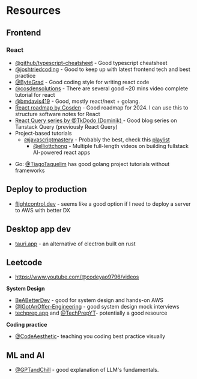 # Resources

## Frontend

### React

- [@github/typescript-cheatsheet](https://github.com/typescript-cheatsheets/react) - Good typescript cheatsheet
- [@joshtriedcoding](https://www.youtube.com/@joshtriedcoding) - Good to keep up with latest frontend tech and best practice
- [@ByteGrad](https://www.youtube.com/@ByteGrad) - Good coding style for writing react code
- [@cosdensolutions](https://www.youtube.com/@cosdensolutions) - There are several good ~20 mins video complete tutorial for react
- [@bmdavis419](https://www.youtube.com/@bmdavis419) - Good, mostly react/next + golang.
- [React roadmap by Cosden](https://github.com/cosdensolutions/code/blob/master/videos/long/react-developer-roadmap-2024/roadmap.md) - Good roadmap for 2024. I can use this to structure software notes for React
- [React Query series by @TkDodo (Dominik) ](https://tkdodo.eu/blog/practical-react-query) - Good blog series on Tanstack Query (previously React Query)
- Project-based tutorials
	- [@javascriptmastery](https://www.youtube.com/@javascriptmastery) - Probably the best, check this [playlist](https://www.youtube.com/watch?v=oKIThIihv60&list=PL6QREj8te1P6wX9m5KnicnDVEucbOPsqR&index=1)
	  - [@elliottchong](https://www.youtube.com/@elliottchong) - Multiple full-length videos on building fullstack AI-powered react apps
* Go: [@TiagoTaquelim](https://www.youtube.com/@TiagoTaquelim) has good golang project tutorials without frameworks

## Deploy to production
- [flightcontrol.dev](https://www.flightcontrol.dev) - seems like a good option if I need to deploy a server to AWS with better DX

## Desktop app dev
- [tauri.app](https://tauri.app/) - an alternative of electron built on rust

## Leetcode
- https://www.youtube.com/@codeyao9796/videos 

**System Design**
- [BeABetterDev](https://www.youtube.com/@BeABetterDev) - good for system design and hands-on AWS
- [@IGotAnOffer-Engineering](https://www.youtube.com/@IGotAnOffer-Engineering) - good system design mock interviews
- [techprep.app](https://www.techprep.app/) and [@TechPrepYT](https://www.youtube.com/@TechPrepYT)- potentially a good resource

**Coding practice**
- [@CodeAesthetic](https://www.youtube.com/@CodeAesthetic)-  teaching you coding best practice visually

## ML and AI
- [@GPTandChill](https://www.youtube.com/@GPTandChill) - good explanation of LLM's fundamentals.